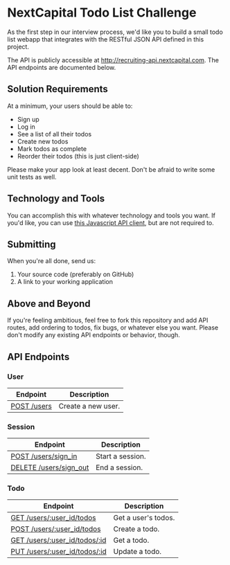# NextCapital Todo List Challenge

As the first step in our interview process, we'd like you to build a small todo list webapp that integrates with the RESTful JSON API defined in this project.

The API is publicly accessible at http://recruiting-api.nextcapital.com. The API endpoints are documented below.

## Solution Requirements

At a minimum, your users should be able to:

* Sign up
* Log in
* See a list of all their todos
* Create new todos
* Mark todos as complete
* Reorder their todos (this is just client-side)

Please make your app look at least decent. Don't be afraid to write some unit tests as well.

## Technology and Tools

You can accomplish this with whatever technology and tools you want. If you'd like, you can use [this Javascript API client](https://github.com/clarkr/nextcapital-todo-api-client-jquery), but are not required to.

## Submitting

When you're all done, send us:

1. Your source code (preferably on GitHub)
1. A link to your working application

## Above and Beyond

If you're feeling ambitious, feel free to fork this repository and add API routes, add ordering to todos, fix bugs, or whatever else you want. Please don't modify any existing API endpoints or behavior, though.

## API Endpoints

### User

| Endpoint                               | Description        |
| -------------------------------------- | ------------------ |
| [POST /users](/doc/user.md#post-users) | Create a new user. |

### Session

| Endpoint                                                            | Description         |
| ------------------------------------------------------------------- | ------------------- |
| [POST /users/sign_in](/doc/session.md#post-userssign_in)            | Start a session.    |
| [DELETE /users/sign_out](/doc/session.md#delete-userssign_out)      | End a session.      |

### Todo

| Endpoint                                                            | Description         |
| ------------------------------------------------------------------- | ------------------- |
| [GET /users/:user_id/todos](/doc/todo.md#get-usersuser_idtodos)     | Get a user's todos. |
| [POST /users/:user_id/todos](/doc/todo.md#post-usersuser_idtodos)   | Create a todo.      |
| [GET /users/:user_id/todos/:id](/doc/todo.md#get-usersuser_idtodos) | Get a todo.         |
| [PUT /users/:user_id/todos/:id](/doc/todo.md#put-usersuser_idtodos) | Update a todo.      |
